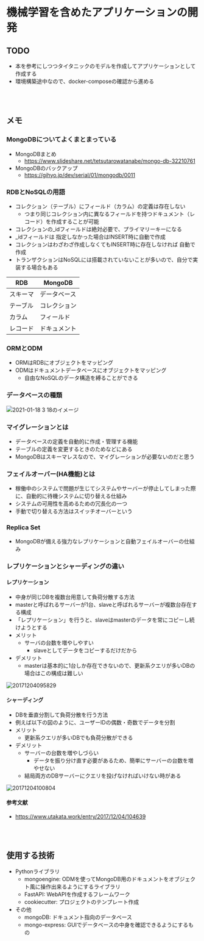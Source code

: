# 機械学習を含めたアプリケーションの開発

## TODO
- 本を参考にしつつタイタニックのモデルを作成してアプリケーションとして作成する
- 環境構築途中なので、docker-composeの確認から進める

<br></br>

## メモ
### MongoDBについてよくまとまっている
- MongoDBまとめ
  - https://www.slideshare.net/tetsutarowatanabe/mongo-db-32210761
- MongoDBのバックアップ
  - https://gihyo.jp/dev/serial/01/mongodb/0011

### RDBとNoSQLの用語
- コレクション（テーブル）にフィールド（カラム）の定義は存在しない
  - つまり同じコレクション内に異なるフィールドを持つドキュメント（レコード）を作成することが可能
- コレクションの_idフィールドは絶対必要で、プライマリーキーになる
- _idフィールドは 指定しなかった場合はINSERT時に自動で作成
- コレクションはわざわざ作成しなくてもINSERT時に存在しなければ 自動で作成
- トランザクションはNoSQLには搭載されていないことが多いので、自分で実装する場合もある

| RDB      | MongoDB      | 
| -------- | ------------ | 
| スキーマ | データベース | 
| テーブル | コレクション | 
| カラム   | フィールド   | 
| レコード | ドキュメント | 

### ORMとODM
- ORMはRDBにオブジェクトをマッピング
- ODMはドキュメントデータベースにオブジェクトをマッピング
  - 自由なNoSQLのデータ構造を縛ることができる

### データベースの種類

![2021-01-18 3 18のイメージ](https://user-images.githubusercontent.com/53253817/104852071-f1d2d200-593b-11eb-8915-ec916e919f42.jpeg)

### マイグレーションとは
- データベースの定義を自動的に作成・管理する機能
- テーブルの定義を変更するときのためなどにある
- MongoDBはスキーマレスなので、マイグレーションが必要ないのだと思う

### フェイルオーバー(HA機能)とは
- 稼働中のシステムで問題が生じてシステムやサーバーが停止してしまった際に、自動的に待機システムに切り替える仕組み
- システムの可用性を高めるための冗長化の一つ
- 手動で切り替える方法はスイッチオーバーという

### Replica Set
- MongoDBが備える強力なレプリケーションと自動フェイルオーバーの仕組み

### レプリケーションとシャーディングの違い
#### レプリケーション
- 中身が同じDBを複数台用意して負荷分散する方法
- masterと呼ばれるサーバーが1台、slaveと呼ばれるサーバーが複数台存在する構成
- 「レプリケーション」を行うと、slaveはmasterのデータを常にコピーし続けようとする
- メリット
  - サーバの台数を増やしやすい
    - slaveとしてデータをコピーするだけだから
- デメリット
  - masterは基本的に1台しか存在できないので、更新系クエリが多いDBの場合はこの構成は難しい

![20171204095829](https://user-images.githubusercontent.com/53253817/104852267-50e51680-593d-11eb-90c6-bd994f6389f1.png)

#### シャーディング
- DBを垂直分割して負荷分散を行う方法
- 例えば以下の図のように、ユーザーIDの偶数・奇数でデータを分割
- メリット
  - 更新系クエリが多いDBでも負荷分散ができる
- デメリット
  - サーバーの台数を増やしづらい
    - データを振り分け直す必要があるため、簡単にサーバーの台数を増やせない
  - 結局両方のDBサーバーにクエリを投げなければいけない時がある

![20171204100804](https://user-images.githubusercontent.com/53253817/104852268-53477080-593d-11eb-9759-a0f7b992794d.png)

#### 参考文献
- https://www.utakata.work/entry/2017/12/04/104639

<br></br>

## 使用する技術
- Pythonライブラリ
  - mongoengine: ODMを使ってMongoDB用のドキュメントをオブジェクト風に操作出来るようにするライブラリ
  - FastAPI: WebAPIを作成するフレームワーク
  - cookiecutter: プロジェクトのテンプレート作成
- その他
  - mongoDB: ドキュメント指向のデータベース
  - mongo-express: GUIでデータベースの中身を確認できるようにするもの
